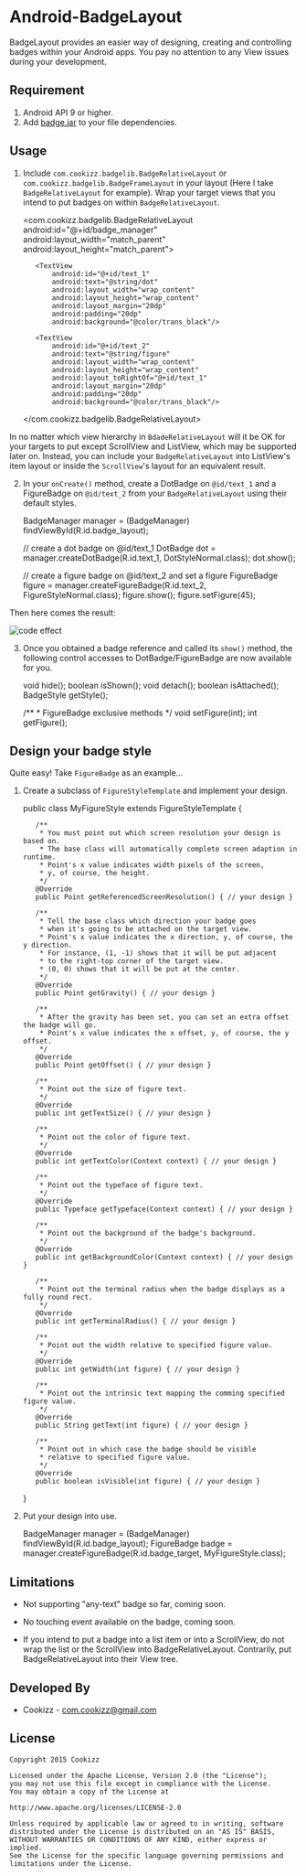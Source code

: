 # Android-BadgeLayout
BadgeLayout provides an easier way of designing, creating and controlling badges within your Android apps. You pay no attention to any View issues during your development.

## Requirement
  
  1. Android API 9 or higher.
  2. Add [badge.jar](https://github.com/Cookizz/Android-BadgeLayout/blob/master/release/badge.jar) to your file dependencies.
  
## Usage

  1. Include `com.cookizz.badgelib.BadgeRelativeLayout` or `com.cookizz.badgelib.BadgeFrameLayout` in your layout (Here I take `BadgeRelativeLayout` for example). Wrap your target views that you intend to put badges on within `BadgeRelativeLayout`.

        <com.cookizz.badgelib.BadgeRelativeLayout
            android:id="@+id/badge_manager"
            android:layout_width="match_parent"
            android:layout_height="match_parent">
            
            <TextView
                android:id="@+id/text_1"
                android:text="@string/dot"
                android:layout_width="wrap_content"
                android:layout_height="wrap_content"
                android:layout_margin="20dp"
                android:padding="20dp"
                android:background="@color/trans_black"/>

            <TextView
                android:id="@+id/text_2"
                android:text="@string/figure"
                android:layout_width="wrap_content"
                android:layout_height="wrap_content"
                android:layout_toRightOf="@+id/text_1"
                android:layout_margin="20dp"
                android:padding="20dp"
                android:background="@color/trans_black"/>
                
        </com.cookizz.badgelib.BadgeRelativeLayout>

  In no matter which view hierarchy in `BdadeRelativeLayout` will it be OK for your targets to put except ScrollView and ListView, which may be supported later on. Instead, you can include your `BadgeRelativeLayout` into ListView's item layout or inside the `ScrollView`'s layout for an equivalent result.

  2. In your `onCreate()` method, create a DotBadge on `@id/text_1` and a FigureBadge on `@id/text_2` from your `BadgeRelativeLayout` using their default styles.

        BadgeManager manager = (BadgeManager) findViewById(R.id.badge_layout);
        
        // create a dot badge on @id/text_1
        DotBadge dot = manager.createDotBadge(R.id.text_1, DotStyleNormal.class);
        dot.show();
        
        // create a figure badge on @id/text_2 and set a figure
        FigureBadge figure = manager.createFigureBadge(R.id.text_2, FigureStyleNormal.class);
        figure.show();
        figure.setFigure(45);

  Then here comes the result: 
  
  ![code effect](https://github.com/Cookizz/Android-BadgeLayout/blob/master/badgedemo/src/main/res/raw/dotandfigure.png)
    
  3. Once you obtained a badge reference and called its `show()` method, the following control accesses to DotBadge/FigureBadge are now available for you.

        void hide();
        boolean isShown();
        void detach();
        boolean isAttached();
        BadgeStyle getStyle();

        /**
         * FigureBadge exclusive methods
         */
        void setFigure(int);
        int getFigure();

## Design your badge style
  Quite easy! Take `FigureBadge` as an example...
  
  1. Create a subclass of `FigureStyleTemplate` and implement your design.
  
        public class MyFigureStyle extends FigureStyleTemplate {
        
            /** 
             * You must point out which screen resolution your design is based on.
             * The base class will automatically complete screen adaption in runtime.
             * Point's x value indicates width pixels of the screen,
             * y, of course, the height.
             */
            @Override
            public Point getReferencedScreenResolution() { // your design }
        
            /**
             * Tell the base class which direction your badge goes
             * when it's going to be attached on the target view.
             * Point's x value indicates the x direction, y, of course, the y direction.
             * For instance, (1, -1) shows that it will be put adjacent
             * to the right-top corner of the target view.
             * (0, 0) shows that it will be put at the center.
             */
            @Override
            public Point getGravity() { // your design }
        
            /**
             * After the gravity has been set, you can set an extra offset the badge will go.
             * Point's x value indicates the x offset, y, of course, the y offset.
             */
            @Override
            public Point getOffset() { // your design }
            
            /**
             * Point out the size of figure text.
             */
            @Override
            public int getTextSize() { // your design }
        
            /**
             * Point out the color of figure text.
             */
            @Override
            public int getTextColor(Context context) { // your design }
        
            /**
             * Point out the typeface of figure text.
             */
            @Override
            public Typeface getTypeface(Context context) { // your design }
        
            /**
             * Point out the background of the badge's background.
             */
            @Override
            public int getBackgroundColor(Context context) { // your design }
        
            /**
             * Point out the terminal radius when the badge displays as a fully round rect.
             */
            @Override
            public int getTerminalRadius() { // your design }
        
            /**
             * Point out the width relative to specified figure value.
             */
            @Override
            public int getWidth(int figure) { // your design }
        
            /**
             * Point out the intrinsic text mapping the comming specified figure value.
             */
            @Override
            public String getText(int figure) { // your design }
        
            /**
             * Point out in which case the badge should be visible
             * relative to specified figure value.
             */
            @Override
            public boolean isVisible(int figure) { // your design }
        }
    
  2. Put your design into use.

        BadgeManager manager = (BadgeManager) findViewById(R.id.badge_layout);
        FigureBadge badge = manager.createFigureBadge(R.id.badge_target, MyFigureStyle.class);

## Limitations
  
  * Not supporting "any-text" badge so far, coming soon.
  
  * No touching event available on the badge, coming soon.
  
  * If you intend to put a badge into a list item or into a ScrollView, do not wrap the list or the ScrollView into BadgeRelativeLayout. Contrarily, put BadgeRelativeLayout into their View tree.

## Developed By

  * Cookizz - <com.cookizz@gmail.com>

## License

    Copyright 2015 Cookizz

    Licensed under the Apache License, Version 2.0 (the "License");
    you may not use this file except in compliance with the License.
    You may obtain a copy of the License at

    http://www.apache.org/licenses/LICENSE-2.0

    Unless required by applicable law or agreed to in writing, software
    distributed under the License is distributed on an "AS IS" BASIS,
    WITHOUT WARRANTIES OR CONDITIONS OF ANY KIND, either express or implied.
    See the License for the specific language governing permissions and
    limitations under the License.
